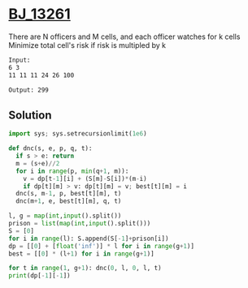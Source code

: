 # [BJ_13261](https://acmicpc.net/problem/13261)

There are N officers and M cells, and each officer watches for k cells
Minimize total cell's risk if risk is multipled by k

```txt
Input:
6 3
11 11 11 24 26 100

Output: 299
```

## Solution

```py
import sys; sys.setrecursionlimit(1e6)

def dnc(s, e, p, q, t):
  if s > e: return
  m = (s+e)//2
  for i in range(p, min(q+1, m)):
    v = dp[t-1][i] + (S[m]-S[i])*(m-i)
    if dp[t][m] > v: dp[t][m] = v; best[t][m] = i
  dnc(s, m-1, p, best[t][m], t)
  dnc(m+1, e, best[t][m], q, t)

l, g = map(int,input().split())
prison = list(map(int,input().split()))
S = [0]
for i in range(l): S.append(S[-1]+prison[i])
dp = [[0] + [float('inf')] * l for i in range(g+1)]
best = [[0] * (l+1) for i in range(g+1)]

for t in range(1, g+1): dnc(0, l, 0, l, t)
print(dp[-1][-1])
```

